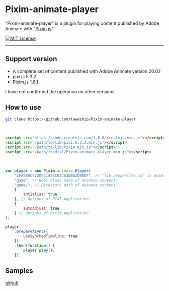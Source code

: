 # Pixim-animate-player

"Pixim-animate-player" is a plugin for playing content published by Adobe Animate with "[Pixim.js](https://github.com/tawaship/Pixim.js)".

[![MIT License](http://img.shields.io/badge/license-MIT-blue.svg?style=flat)](LICENSE)

---

## Support version

- A complete set of content published with Adobe Animate version 20.02
- pixi.js 5.3.2
- Pixim.js 1.6.1

I have not confirmed the operation on other versions.

## How to use

```sh
git clone https://github.com/tawaship/Pixim-animate-player
```

<br>

```html
<script src="https://code.createjs.com/1.0.0/createjs.min.js"></script>
<script src="/path/to/lib/pixi.5.3.2.min.js"></script>
<script src="/path/to/lib/Pixim.min.js"></script>
<script src="/path/to/dist/Pixim-animate-player.min.js"></script>
```

<br>

```javascript
var player = new Pixim.animate.Player(
	"2FA8E0C7230941478CE2CA3DB82DBEDF", // "lib.properties.id" in Animate content.
	"game", // Root class name of Animate content.
	"game/", // Directory path of Animate content.
	{
		antialias: true
	}, // Options of PIXI.Application.
	{
		autoAdjust: true
	} // Options of Pixim.Application
);

player
	.prepareAsync({
		useSynchedTimeline: true
	})
	.then(function() {
		player.play();
	});
```

## Samples

[github](../../samples/)